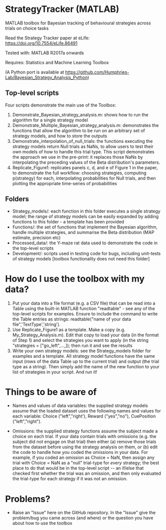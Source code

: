# StrategyTracker (MATLAB)

MATLAB toolbox for Bayesian tracking of behavioural strategies across trials on choice tasks

Read the Strategy Tracker paper at eLife: https://doi.org/10.7554/eLife.86491

Tested with: MATLAB R2017a onwards

Requires: Statistics and Machine Learning Toolbox

(A Python port is available at https://github.com/Humphries-Lab/Bayesian_Strategy_Analysis_Python)

## Top-level scripts
Four scripts demonstrate the main use of the Toolbox:
1. Demonstrate_Bayesian_strategy_analysis.m: shows how to run the algorithm for a single strategy model  
2. Demonstrate_Multiple_Bayesian_strategy_analysis.m: demonstrates the functions that allow the algorithm to be run on an arbitrary set of strategy models, and how to store the outputs
3. Demonstrate_interpolation_of_null_trials: the functions executing the strategy models return Null trials as NaNs, to allow users to test their own models of how to handle this trial type. This script demonstrates the approach we use in the pre-print: it replaces those NaNs by interpolating the preceding values of the Beta distribution's parameters.
4. Replicate_Figure1: replicates panels c, d, and e of Figure 1 in the paper, to demonstrate the full workflow: choosing strategies, computing p(strategy) for each, interpolating probabilities for Null trials, and then plotting the appropriate time-series of probabilities


## Folders
- Strategy_models/: each function in this folder executes a single strategy model; the range of strategy models can be easily expanded by adding functions to this folder - a template has been provided
- Functions/: the set of functions that implement the Bayesian algorithm, handle multiple strategies, and summarise the Beta distribution (MAP estimate, precision etc)
- Processed_data/: the Y-maze rat data used to demonstrate the code in the top-level scripts
- Development/: scripts used in testing code for bugs, including unit-tests of strategy models [toolbox functionality does not need this folder]

# How do I use the toolbox with my data?
1. Put your data into a file format (e.g. a CSV file) that can be read into a Table using the built-in MATLAB function "readtable" - see any of the top-level scripts for examples. Ensure to include the command to write the Table entries as strings: readtable("name of your data file",'TextType','string'). 
2. Use Replicate_Figure1 as a template. Make a copy (e.g. My_Strategy_Analysis.m). Edit that copy to load your data (in the format of Step 1) and select the strategies you want to apply (in the string "strategies = ["go_left",...,]); then run it and see the results
3. Write your own strategy models: see the Strategy_models folder for examples and a template. All strategy model functions have the same input (rows of the data Table up to the current trial) and output (the trial type as a string). Then simply add the name of the new function to your list of strategies in your script. And run it!

# Things to be aware of
- Names and values of data variables: the supplied strategy models assume that the loaded dataset uses the following names and values for each variable: Choice ("left","right'), Reward ("yes","no"), CuePosition ("left","right"). 

- Omissions: the supplied strategy functions assume the subject made a choice on each trial. If your data contain trials with omissions (e.g. the subject did not engage on that trial) then either (a) remove those trials from the dataset before using the strategy analysis on them, or (b) edit the code to handle how you coded the omissions in your data. For example, if you coded an omission as Choice = NaN, then assign any trial with Choice = NaN as a "null" trial-type for *every* strategy; the best place to do that would be in the top-level script -- an if/else that checked first whether the trial was an omission, and then only evaluated the trial-type for each strategy if it was not an omission.

# Problems?
- Raise an "Issue" here on the GitHub repository. In the "Issue" give the problem/bug you came across (and where) or the question you have about how to use the toolbox

